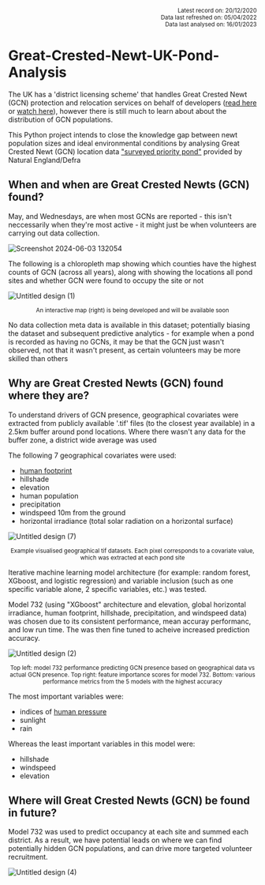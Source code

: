 <p align="right"><sup>Latest record on: 20/12/2020<br /> 
Data last refreshed on: 05/04/2022<br /> 
Data last analysed on: 16/01/2023</sup></p>


# Great-Crested-Newt-UK-Pond-Analysis

The UK has a 'district licensing scheme' that handles Great Crested Newt (GCN) protection and relocation services on behalf of developers ([read here](https://freshwaterhabitats.org.uk/projects/newt-conservation/#:~:text=The%20new%20approach%20focuses%20on,newts%20can%20breed%20and%20thrive) or [watch here](https://www.youtube.com/watch?v=efJ0YYD1MbM)), however there is still much to learn about about the distribution of GCN populations. 

This Python project intends to close the knowledge gap between newt population sizes and ideal environmental conditions by analysing Great Crested Newt (GCN) location data ["surveyed priority pond"](https://naturalengland-defra.opendata.arcgis.com/datasets/Defra::surveyed-priority-ponds-england/about) provided by Natural England/Defra

## When and when are Great Crested Newts (GCN) found?


May, and Wednesdays, are when most GCNs are reported - this isn't neccessarily when they're most active - it might just be when volunteers are carrying out data collection.

![Screenshot 2024-06-03 132054](https://github.com/NPTravell/Great-Crested-Newt-Pond-Analysis/assets/122735369/e64e2125-079d-4593-b49d-598431cc84f7)


The following is a chloropleth map showing which counties have the highest counts of GCN (across all years), along with showing the locations all pond sites and whether GCN were found to occupy the site or not

![Untitled design (1)](https://user-images.githubusercontent.com/122735369/212669721-84fe39f2-2ce8-448b-8196-917dca53f4ff.png)
<p align="center"><sup>An interactive map (right) is being developed and will be available soon</sup></p>

No data collection meta data is available in this dataset; potentially biasing the dataset and subsequent predictive analytics - for example when a pond is recorded as having no GCNs, it may be that the GCN just wasn't observed, not that it wasn't present, as certain volunteers may be more skilled than others

## Why are Great Crested Newts (GCN) found where they are?

To understand drivers of GCN presence, geographical covariates were extracted from publicly available '.tif' files (to the closest year available) in a 2.5km buffer around pond locations. Where there wasn't any data for the buffer zone, a district wide average was used

The following 7 geographical covariates were used:
- [human footprint](https://sedac.ciesin.columbia.edu/data/set/wildareas-v3-2009-human-footprint)
- hillshade
- elevation
- human population
- precipitation
- windspeed 10m from the ground
- horizontal irradiance (total solar radiation on a horizontal surface)

![Untitled design (7)](https://user-images.githubusercontent.com/122735369/212551258-9d945a85-0aea-47fe-a32b-8f498c68ca96.jpg)

<p align="center"><sup>Example visualised geographical tif datasets. Each pixel corresponds to a covariate value, which was extracted at each pond site</sup></p>

Iterative machine learning model architecture (for example: random forest, XGboost, and logistic regression) and variable inclusion (such as one specific variable alone, 2 specific variables, etc.) was tested.

Model 732 (using "XGboost" architecture and elevation, global horizontal irradiance, human footprint, hillshade, precipitation, and windspeed data) was chosen due to its consistent performance, mean accuray performanc, and low run time. The was then fine tuned to acheive increased prediction accuracy.

![Untitled design (2)](https://user-images.githubusercontent.com/122735369/212969463-2fb9d16e-3df3-42b9-85e2-f220e76166e0.png)

<p align="center"><sup>Top left: model 732 performance predicting GCN presence based on geographical data vs actual GCN presence. Top right: feature importance scores for model 732. Bottom: various performance metrics from the 5 models with the highest accuracy</sup></p>

The most important variables were:
- indices of [human pressure](https://sedac.ciesin.columbia.edu/data/set/wildareas-v3-2009-human-footprint)
- sunlight
- rain

Whereas the least important variables in this model were:
- hillshade
- windspeed
- elevation

## Where will Great Crested Newts (GCN) be found in future?

Model 732 was used to predict occupancy at each site and summed each district. As a result, we have potential leads on where we can find potentially hidden GCN populations, and can drive more targeted volunteer recruitment.

![Untitled design (4)](https://user-images.githubusercontent.com/122735369/213144445-a50c484f-54dc-4c97-ac6e-368c35221cbf.png)

